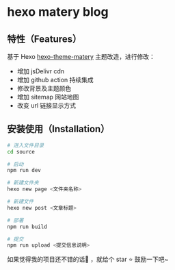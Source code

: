 # hexo matery blog

## 特性（Features）

基于 Hexo [hexo-theme-matery](https://github.com/blinkfox/hexo-theme-matery) 主题改造，进行修改：

- 增加 jsDelivr cdn
- 增加 github action 持续集成
- 修改背景及主题颜色
- 增加 sitemap 网站地图
- 改变 url 链接显示方式

## 安装使用（Installation）

``` sh
# 进入文件目录
cd source

# 启动
npm run dev

# 新建文件夹
hexo new page <文件夹名称>

# 新建文件
hexo new post <文章标题>

# 部署
npm run build

# 提交
npm run upload <提交信息说明>
```

如果觉得我的项目还不错的话👏 ，就给个 star ⭐ 鼓励一下吧~

